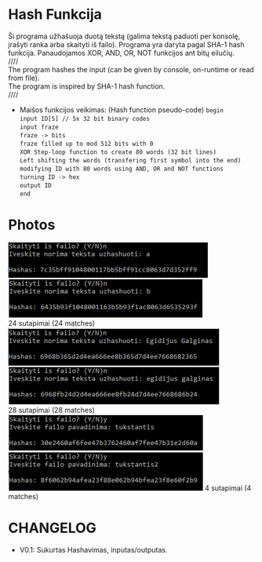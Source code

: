 # Hash Funkcija
 Ši programa užhašuoja duotą tekstą (galima tekstą paduoti per konsolę, įrašyti ranka arba skaityti iš failo). Programa yra daryta pagal SHA-1 hash funkcija. Panaudojamos XOR, AND, OR, NOT funkcijos ant bitų eilučių.  
////  
The program hashes the input (can be given by console, on-runtime or read from file).  
The program is inspired by SHA-1 hash function.  
////   
  
- Maišos funkcijos veikimas: (Hash function pseudo-code)
  `begin`   
    `input ID[5] // 5x 32 bit binary codes`  
    `input fraze`  
    `fraze -> bits`  
    `fraze filled up to mod 512 bits with 0`  
    `XOR Step-loop function to create 80 words (32 bit lines)`  
    `Left shifting the words (transfering first symbol into the end)`   
    `modifying ID with 80 words using AND, OR and NOT functions`  
    `turning ID -> hex`  
    `output ID`  
  `end`
  
# Photos
![](pic1.png)  
![](pic2.png)  
24 sutapimai (24 matches)  
![](pic3.png)  
![](pic4.png)  
28 sutapimai (28 matches)  
![](pic5.png)  
![](pic6.png)
4 sutapimai (4 matches)  
# CHANGELOG
- V0.1: Sukurtas Hashavimas, inputas/outputas.
